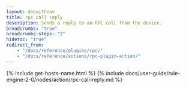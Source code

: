 ```yaml
---
layout: docwithnav
title: rpc call reply
description: Sends a reply to an RPC call from the device.
breadcrumbs: "true"
breadcrumbs-steps: "2"
hidetoc: "true"
redirect_from:
    - "/docs/reference/plugins/rpc/"
    - "/docs/reference/actions/rpc-plugin-action/"
---
```


{% include get-hosts-name.html %}
{% include docs/user-guide/rule-engine-2-0/nodes/action/rpc-call-reply.md %}
